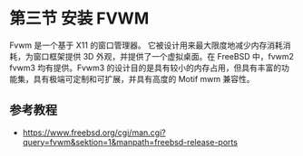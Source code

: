 # 第三节 安装 FVWM

Fvwm 是一个基于 X11 的窗口管理器。 它被设计用来最大限度地减少内存消耗消耗，为窗口框架提供 3D 外观，并提供了一个虚拟桌面。在 FreeBSD 中，fvwm2 fvwm3 均有提供。Fvwm3 的设计目的是具有较小的内存占用，但具有丰富的功能集，具有极端可定制和可扩展，并具有高度的 Motif mwm 兼容性。

## 参考教程

 - <https://www.freebsd.org/cgi/man.cgi?query=fvwm&sektion=1&manpath=freebsd-release-ports>
